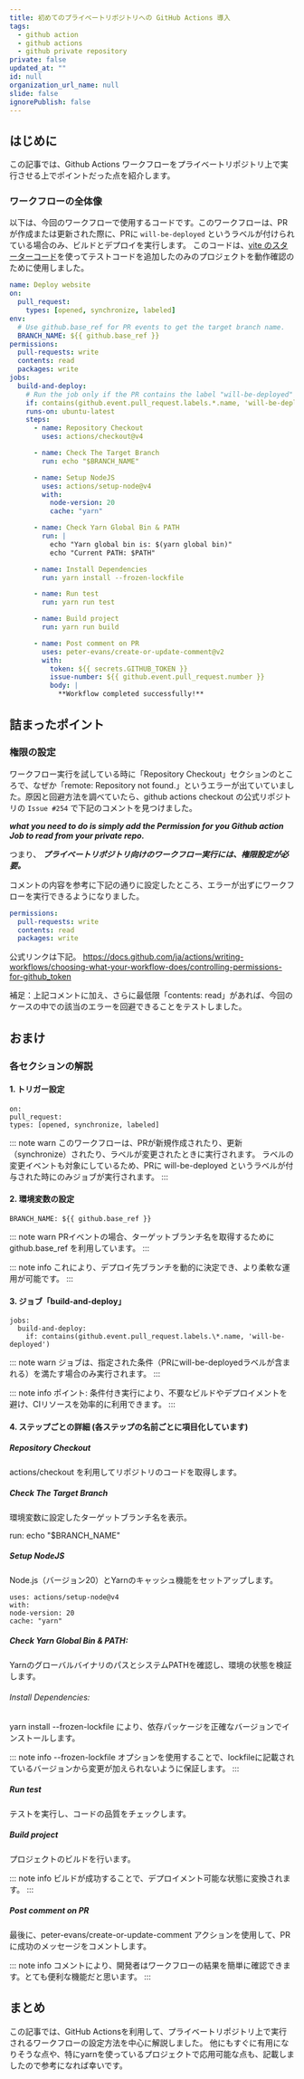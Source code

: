 ```yaml
---
title: 初めてのプライベートリポジトリへの GitHub Actions 導入
tags:
  - github action
  - github actions
  - github private repository
private: false
updated_at: ""
id: null
organization_url_name: null
slide: false
ignorePublish: false
---
```


## はじめに

この記事では、Github Actions ワークフローをプライベートリポジトリ上で実行させる上でポイントだった点を紹介します。

### ワークフローの全体像

以下は、今回のワークフローで使用するコードです。このワークフローは、PRが作成または更新された際に、PRに `will-be-deployed` というラベルが付けられている場合のみ、ビルドとデプロイを実行します。
このコードは、[vite のスターターコード](https://ja.vite.dev/guide/#%E6%9C%80%E5%88%9D%E3%81%AE-vite-%E3%83%95%E3%82%9A%E3%83%AD%E3%82%B7%E3%82%99%E3%82%A7%E3%82%AF%E3%83%88%E3%82%92%E7%94%9F%E6%88%90%E3%81%99%E3%82%8B)を使ってテストコードを追加したのみのプロジェクトを動作確認のために使用しました。

```yaml
name: Deploy website
on:
  pull_request:
    types: [opened, synchronize, labeled]
env:
  # Use github.base_ref for PR events to get the target branch name.
  BRANCH_NAME: ${{ github.base_ref }}
permissions:
  pull-requests: write
  contents: read
  packages: write
jobs:
  build-and-deploy:
    # Run the job only if the PR contains the label "will-be-deployed"
    if: contains(github.event.pull_request.labels.*.name, 'will-be-deployed')
    runs-on: ubuntu-latest
    steps:
      - name: Repository Checkout
        uses: actions/checkout@v4

      - name: Check The Target Branch
        run: echo "$BRANCH_NAME"

      - name: Setup NodeJS
        uses: actions/setup-node@v4
        with:
          node-version: 20
          cache: "yarn"

      - name: Check Yarn Global Bin & PATH
        run: |
          echo "Yarn global bin is: $(yarn global bin)"
          echo "Current PATH: $PATH"

      - name: Install Dependencies
        run: yarn install --frozen-lockfile

      - name: Run test
        run: yarn run test

      - name: Build project
        run: yarn run build

      - name: Post comment on PR
        uses: peter-evans/create-or-update-comment@v2
        with:
          token: ${{ secrets.GITHUB_TOKEN }}
          issue-number: ${{ github.event.pull_request.number }}
          body: |
            **Workflow completed successfully!**
```

## 詰まったポイント

### 権限の設定

ワークフロー実行を試している時に「Repository Checkout」セクションのところで、なぜか「remote: Repository not found.」というエラーが出ていていました。原因と回避方法を調べていたら、github actions checkout の公式リポジトリの `Issue #254` で下記のコメントを見つけました。

**_what you need to do is simply add the Permission for you Github action Job to read from your private repo._**

つまり、
**_プライベートリポジトリ向けのワークフロー実行には、権限設定が必要。_**

コメントの内容を参考に下記の通りに設定したところ、エラーが出ずにワークフローを実行できるようになりました。

```yaml
permissions:
  pull-requests: write
  contents: read
  packages: write
```

公式リンクは下記。
https://docs.github.com/ja/actions/writing-workflows/choosing-what-your-workflow-does/controlling-permissions-for-github_token

補足：上記コメントに加え、さらに最低限「contents: read」があれば、今回のケースの中での該当のエラーを回避できることをテストしました。

## おまけ

### 各セクションの解説

#### 1. トリガー設定

```
on:
pull_request:
types: [opened, synchronize, labeled]
```

::: note warn
このワークフローは、PRが新規作成されたり、更新（synchronize）されたり、ラベルが変更されたときに実行されます。
ラベルの変更イベントも対象にしているため、PRに will-be-deployed というラベルが付与された時にのみジョブが実行されます。
:::

#### 2. 環境変数の設定

```
BRANCH_NAME: ${{ github.base_ref }}
```

::: note warn
PRイベントの場合、ターゲットブランチ名を取得するために github.base_ref を利用しています。
:::

::: note info
これにより、デプロイ先ブランチを動的に決定でき、より柔軟な運用が可能です。
:::

#### 3. ジョブ「build-and-deploy」

```
jobs:
  build-and-deploy:
    if: contains(github.event.pull_request.labels.\*.name, 'will-be-deployed')
```

::: note warn
ジョブは、指定された条件（PRにwill-be-deployedラベルが含まれる）を満たす場合のみ実行されます。
:::

::: note info
ポイント:
条件付き実行により、不要なビルドやデプロイメントを避け、CIリソースを効率的に利用できます。
:::

#### 4. ステップごとの詳細 (各ステップの名前ごとに項目化しています)

##### Repository Checkout

actions/checkout を利用してリポジトリのコードを取得します。

##### Check The Target Branch

環境変数に設定したターゲットブランチ名を表示。

run: echo "$BRANCH_NAME"

##### Setup NodeJS

Node.js（バージョン20）とYarnのキャッシュ機能をセットアップします。

```
uses: actions/setup-node@v4
with:
node-version: 20
cache: "yarn"
```

##### Check Yarn Global Bin & PATH:

YarnのグローバルバイナリのパスとシステムPATHを確認し、環境の状態を検証します。

###### Install Dependencies:

yarn install --frozen-lockfile により、依存パッケージを正確なバージョンでインストールします。

::: note info
--frozen-lockfile オプションを使用することで、lockfileに記載されているバージョンから変更が加えられないように保証します。
:::

##### Run test

テストを実行し、コードの品質をチェックします。

##### Build project

プロジェクトのビルドを行います。

::: note info
ビルドが成功することで、デプロイメント可能な状態に変換されます。
:::

##### Post comment on PR

最後に、peter-evans/create-or-update-comment アクションを使用して、PRに成功のメッセージをコメントします。

::: note info
コメントにより、開発者はワークフローの結果を簡単に確認できます。とても便利な機能だと思います。
:::

## まとめ

この記事では、GitHub Actionsを利用して、プライベートリポジトリ上で実行されるワークフローの設定方法を中心に解説しました。
他にもすぐに有用になりそうな点や、特にyarnを使っているプロジェクトで応用可能な点も、記載しましたので参考になれば幸いです。
